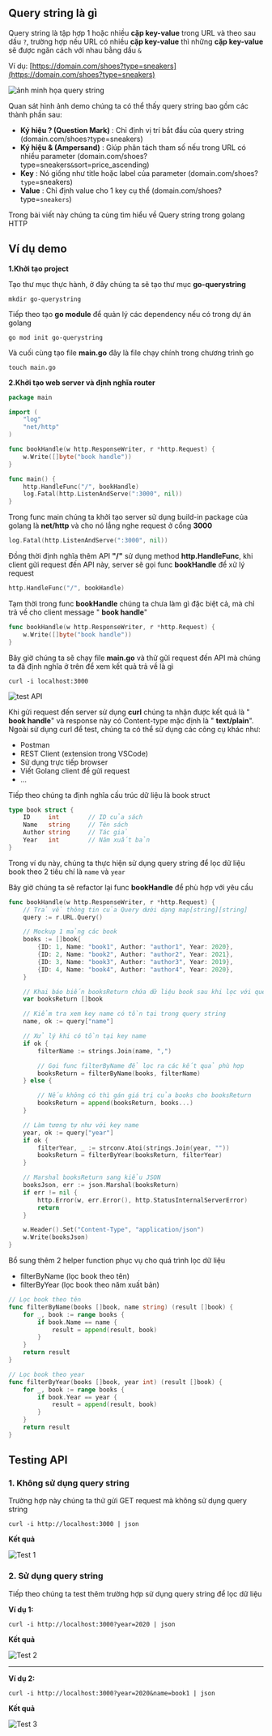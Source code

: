 ## Query string là gì

Query string là tập hợp 1 hoặc nhiều **cặp key-value** trong URL và theo sau dấu `?`, trường hợp nếu URL có nhiều **cặp key-value** thì những **cặp key-value** sẽ được ngăn cách với nhau bằng dấu `&`

Ví dụ: [https://domain.com/shoes?type=sneakers](https://domain.com/shoes?type=sneakers)

![ảnh minh họa query string](https://techmaster.vn/media/static/9479/c5sfocs51co8fjgguc50)

Quan sát hình ảnh demo chúng ta có thể thấy query string bao gồm các thành phần sau:

- **Ký hiệu ? (Question Mark)** : Chỉ định vị trí bắt đầu của query string (domain.com/shoes`?`type=sneakers)
- **Ký hiệu & (Ampersand)** : Giúp phân tách tham số nếu trong URL có nhiều parameter (domain.com/shoes?type=sneakers`&`sort=price_ascending)
- **Key** : Nó giống như title hoặc label của parameter (domain.com/shoes?`type`=sneakers)
- **Value** : Chỉ định value cho 1 key cụ thể (domain.com/shoes?type=`sneakers`)

Trong bài viết này chúng ta cùng tìm hiểu về Query string trong golang HTTP

## Ví dụ demo

**1.Khởi tạo project**

Tạo thư mục thực hành, ở đây chúng ta sẽ tạo thư mục **go-querystring**

```
mkdir go-querystring
```

Tiếp theo tạo **go module** để quản lý các dependency nếu có trong dự án golang

```
go mod init go-querystring
```

Và cuối cùng tạo file **main.go** đây là file chạy chính trong chương trình go

```
touch main.go
```

**2.Khởi tạo web server và định nghĩa router**

```go
package main

import (
    "log"
    "net/http"
)

func bookHandle(w http.ResponseWriter, r *http.Request) {
    w.Write([]byte("book handle"))
}

func main() {
    http.HandleFunc("/", bookHandle)
    log.Fatal(http.ListenAndServe(":3000", nil))
}
```

Trong func main chúng ta khởi tạo server sử dụng build-in package của golang là **net/http** và cho nó lắng nghe request ở cổng **3000**

```go
log.Fatal(http.ListenAndServe(":3000", nil))
```

Đồng thời định nghĩa thêm API **"/"** sử dụng method **http.HandleFunc**, khi client gửi request đến API này, server sẽ gọi func **bookHandle** để xử lý request

```go
http.HandleFunc("/", bookHandle)
```

Tạm thời trong func **bookHandle** chúng ta chưa làm gì đặc biệt cả, mà chỉ trả về cho client message " **book handle**"

```go
func bookHandle(w http.ResponseWriter, r *http.Request) {
    w.Write([]byte("book handle"))
}
```

Bây giờ chúng ta sẽ chạy file **main.go** và thử gửi request đến API mà chúng ta đã định nghĩa ở trên để xem kết quả trả về là gì

```
curl -i localhost:3000
```

![test API](https://techmaster.vn/media/static/9479/c5sg37451co8fjgguc60)

Khi gửi request đến server sử dụng **curl** chúng ta nhận được kết quả là " **book handle**" và response này có Content-type mặc định là " **text/plain**". Ngoài sử dụng curl để test, chúng ta có thể sử dụng các công cụ khác như:

- Postman
- REST Client (extension trong VSCode)
- Sử dụng trực tiếp browser
- Viết Golang client để gửi request
- ...

Tiếp theo chúng ta định nghĩa cấu trúc dữ liệu là book struct

```go
type book struct {
    ID     int        // ID của sách
    Name   string     // Tên sách
    Author string     // Tác giả
    Year   int        // Năm xuất bản
}
```

Trong ví dụ này, chúng ta thực hiện sử dụng query string để lọc dữ liệu book theo 2 tiêu chí là `name` và `year`

Bây giờ chúng ta sẽ refactor lại func **bookHandle** để phù hợp với yêu cầu

```go
func bookHandle(w http.ResponseWriter, r *http.Request) {
    // Trả về thông tin của Query dưới dạng map[string][string]
    query := r.URL.Query()

    // Mockup 1 mảng các book
    books := []book{
        {ID: 1, Name: "book1", Author: "author1", Year: 2020},
        {ID: 2, Name: "book2", Author: "author2", Year: 2021},
        {ID: 3, Name: "book3", Author: "author3", Year: 2019},
        {ID: 4, Name: "book4", Author: "author4", Year: 2020},
    }

    // Khai báo biến booksReturn chứa dữ liệu book sau khi lọc với query string
    var booksReturn []book

    // Kiểm tra xem key name có tồn tại trong query string
    name, ok := query["name"]

    // Xử lý khi có tồn tại key name
    if ok {
        filterName := strings.Join(name, ",")

        // Gọi func filterByName để lọc ra các kết quả phù hợp
        booksReturn = filterByName(books, filterName)
    } else {

        // Nếu không có thì gán giá trị của books cho booksReturn
        booksReturn = append(booksReturn, books...)
    }

    // Làm tương tự như với key name
    year, ok := query["year"]
    if ok {
        filterYear, _ := strconv.Atoi(strings.Join(year, ""))
        booksReturn = filterByYear(booksReturn, filterYear)
    }

    // Marshal booksReturn sang kiểu JSON
    booksJson, err := json.Marshal(booksReturn)
    if err != nil {
        http.Error(w, err.Error(), http.StatusInternalServerError)
        return
    }

    w.Header().Set("Content-Type", "application/json")
    w.Write(booksJson)
}
```

Bổ sung thêm 2 helper function phục vụ cho quá trình lọc dữ liệu

- filterByName (lọc book theo tên)
- filterByYear (lọc book theo năm xuất bản)

```go
// Lọc book theo tên
func filterByName(books []book, name string) (result []book) {
    for _, book := range books {
        if book.Name == name {
            result = append(result, book)
        }
    }
    return result
}

// Lọc book theo year
func filterByYear(books []book, year int) (result []book) {
    for _, book := range books {
        if book.Year == year {
            result = append(result, book)
        }
    }
    return result
}
```

## Testing API

### 1. Không sử dụng query string

Trường hợp này chúng ta thử gửi GET request mà không sử dụng query string

```
curl -i http://localhost:3000 | json
```

**Kết quả**

![Test 1](https://techmaster.vn/media/static/9479/c5sgnuk51co8fjgguc80)

### 2. Sử dụng query string

Tiếp theo chúng ta test thêm trường hợp sử dụng query string để lọc dữ liệu

**Ví dụ 1:**

```
curl -i http://localhost:3000?year=2020 | json
```

**Kết quả**

![Test 2](https://techmaster.vn/media/static/9479/c5sgq9k51co8fjgguc8g)

* * *

**Ví dụ 2:**

```
curl -i http://localhost:3000?year=2020&name=book1 | json
```

**Kết quả**

![Test 3](https://techmaster.vn/media/static/9479/c5sgqvs51co8fjgguc90)